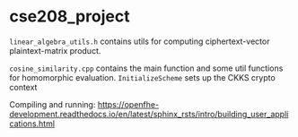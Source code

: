 # cse208_project

`linear_algebra_utils.h` contains utils for computing ciphertext-vector plaintext-matrix product.

`cosine_similarity.cpp` contains the main function and some util functions for homomorphic evaluation. `InitializeScheme` sets up the CKKS crypto context


Compiling and running: https://openfhe-development.readthedocs.io/en/latest/sphinx_rsts/intro/building_user_applications.html
